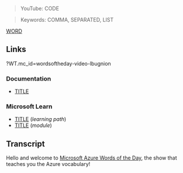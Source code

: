 > YouTube: CODE

> Keywords: COMMA, SEPARATED, LIST

[WORD](/topic/WORD)

<!--YOUTUBEEMBED -->

## Links

?WT.mc_id=wordsoftheday-video-lbugnion

### Documentation

- [TITLE](LINK)

### Microsoft Learn

- [TITLE](LINK) (*learning path*)
- [TITLE](LINK) (*module*)

## Transcript

Hello and welcome to [Microsoft Azure Words of the Day](/), the show that teaches you the Azure vocabulary!
